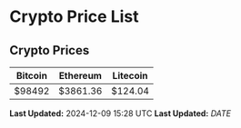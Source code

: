 # Crypto Price List

## Crypto Prices
| Bitcoin | Ethereum | Litecoin |
| ------- | -------- | -------- |
| $98492 | $3861.36 | $124.04 |
**Last Updated:** 2024-12-09 15:28 UTC
**Last Updated:** $DATE$
